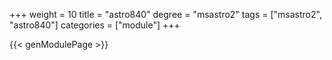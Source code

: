 +++
weight = 10
title = "astro840"
degree = "msastro2"
tags = ["msastro2", "astro840"]
categories = ["module"]
+++

{{< genModulePage >}}
